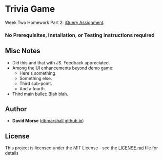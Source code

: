 # Trivia Game

Week Two Homework Part 2: [jQuery Assignment](http://ucb.bootcampcontent.com/UCB-Coding-Bootcamp/09-11-2017-UCB-Class-Repository-FSF-FT/blob/master/02-week/homework/part-2/homework_instructions.md).

### No Prerequisites, Installation, or Testing Instructions required

## Misc Notes

* Did this and that with JS.  Feedback appreciated.  
* Among the UI enhancements beyond [demo game](http://ucb.bootcampcontent.com/UCB-Coding-Bootcamp/09-11-2017-UCB-Class-Repository-FSF-FT/raw/master/02-week/homework/part-2/homework_demos/starwars_demo.mp4):
  * Here's something. 
  * Something else. 
  * Third sub-point.
  * And a fourth.
* Third main bullet: Blah blah. 

## Author

* **David Morse** ([dbmarshall.github.io](https://dbmarshall.github.io))

## License

This project is licensed under the MIT License - see the [LICENSE.md](LICENSE.md) file for details

